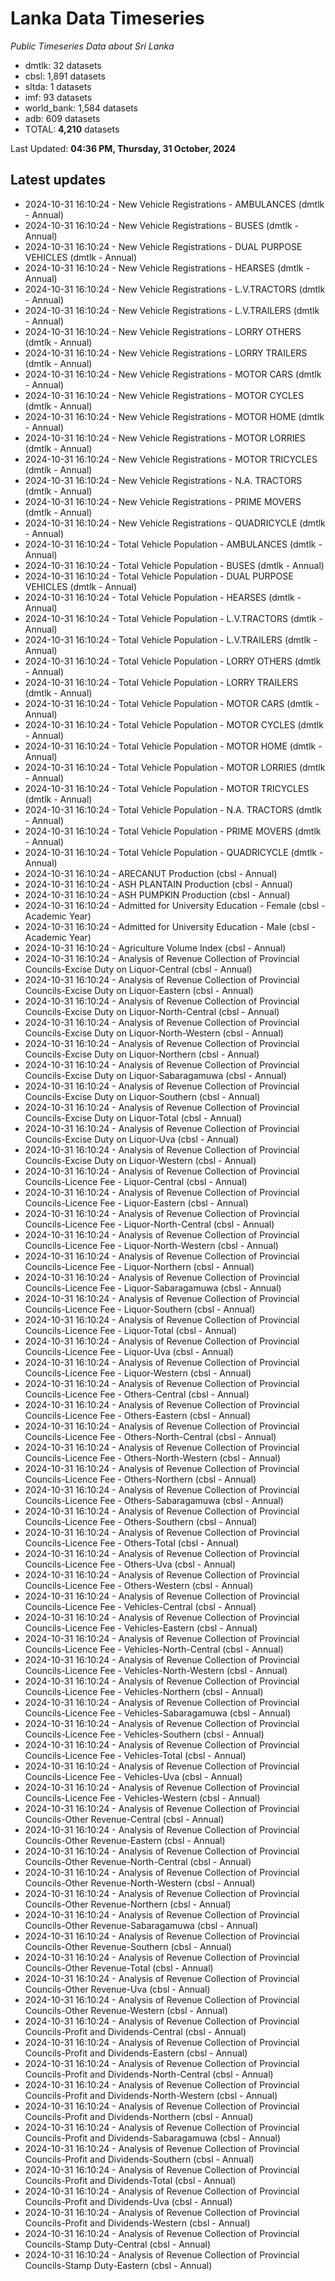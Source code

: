# Lanka Data Timeseries
*Public Timeseries Data about Sri Lanka*

* dmtlk: 32 datasets
* cbsl: 1,891 datasets
* sltda: 1 datasets
* imf: 93 datasets
* world_bank: 1,584 datasets
* adb: 609 datasets
* TOTAL: **4,210** datasets

Last Updated: **04:36 PM, Thursday, 31 October, 2024**

## Latest updates

* 2024-10-31 16:10:24 - New Vehicle Registrations - AMBULANCES (dmtlk - Annual)
* 2024-10-31 16:10:24 - New Vehicle Registrations - BUSES (dmtlk - Annual)
* 2024-10-31 16:10:24 - New Vehicle Registrations - DUAL PURPOSE VEHICLES (dmtlk - Annual)
* 2024-10-31 16:10:24 - New Vehicle Registrations - HEARSES (dmtlk - Annual)
* 2024-10-31 16:10:24 - New Vehicle Registrations - L.V.TRACTORS (dmtlk - Annual)
* 2024-10-31 16:10:24 - New Vehicle Registrations - L.V.TRAILERS (dmtlk - Annual)
* 2024-10-31 16:10:24 - New Vehicle Registrations - LORRY OTHERS (dmtlk - Annual)
* 2024-10-31 16:10:24 - New Vehicle Registrations - LORRY TRAILERS (dmtlk - Annual)
* 2024-10-31 16:10:24 - New Vehicle Registrations - MOTOR CARS (dmtlk - Annual)
* 2024-10-31 16:10:24 - New Vehicle Registrations - MOTOR CYCLES (dmtlk - Annual)
* 2024-10-31 16:10:24 - New Vehicle Registrations - MOTOR HOME (dmtlk - Annual)
* 2024-10-31 16:10:24 - New Vehicle Registrations - MOTOR LORRIES (dmtlk - Annual)
* 2024-10-31 16:10:24 - New Vehicle Registrations - MOTOR TRICYCLES (dmtlk - Annual)
* 2024-10-31 16:10:24 - New Vehicle Registrations - N.A. TRACTORS (dmtlk - Annual)
* 2024-10-31 16:10:24 - New Vehicle Registrations - PRIME MOVERS (dmtlk - Annual)
* 2024-10-31 16:10:24 - New Vehicle Registrations - QUADRICYCLE (dmtlk - Annual)
* 2024-10-31 16:10:24 - Total Vehicle Population - AMBULANCES (dmtlk - Annual)
* 2024-10-31 16:10:24 - Total Vehicle Population - BUSES (dmtlk - Annual)
* 2024-10-31 16:10:24 - Total Vehicle Population - DUAL PURPOSE VEHICLES (dmtlk - Annual)
* 2024-10-31 16:10:24 - Total Vehicle Population - HEARSES (dmtlk - Annual)
* 2024-10-31 16:10:24 - Total Vehicle Population - L.V.TRACTORS (dmtlk - Annual)
* 2024-10-31 16:10:24 - Total Vehicle Population - L.V.TRAILERS (dmtlk - Annual)
* 2024-10-31 16:10:24 - Total Vehicle Population - LORRY OTHERS (dmtlk - Annual)
* 2024-10-31 16:10:24 - Total Vehicle Population - LORRY TRAILERS (dmtlk - Annual)
* 2024-10-31 16:10:24 - Total Vehicle Population - MOTOR CARS (dmtlk - Annual)
* 2024-10-31 16:10:24 - Total Vehicle Population - MOTOR CYCLES (dmtlk - Annual)
* 2024-10-31 16:10:24 - Total Vehicle Population - MOTOR HOME (dmtlk - Annual)
* 2024-10-31 16:10:24 - Total Vehicle Population - MOTOR LORRIES (dmtlk - Annual)
* 2024-10-31 16:10:24 - Total Vehicle Population - MOTOR TRICYCLES (dmtlk - Annual)
* 2024-10-31 16:10:24 - Total Vehicle Population - N.A. TRACTORS (dmtlk - Annual)
* 2024-10-31 16:10:24 - Total Vehicle Population - PRIME MOVERS (dmtlk - Annual)
* 2024-10-31 16:10:24 - Total Vehicle Population - QUADRICYCLE (dmtlk - Annual)
* 2024-10-31 16:10:24 - ARECANUT Production (cbsl - Annual)
* 2024-10-31 16:10:24 - ASH PLANTAIN Production (cbsl - Annual)
* 2024-10-31 16:10:24 - ASH PUMPKIN Production (cbsl - Annual)
* 2024-10-31 16:10:24 - Admitted for University Education - Female (cbsl - Academic Year)
* 2024-10-31 16:10:24 - Admitted for University Education - Male (cbsl - Academic Year)
* 2024-10-31 16:10:24 - Agriculture Volume Index (cbsl - Annual)
* 2024-10-31 16:10:24 - Analysis of Revenue Collection of Provincial Councils-Excise Duty on Liquor-Central (cbsl - Annual)
* 2024-10-31 16:10:24 - Analysis of Revenue Collection of Provincial Councils-Excise Duty on Liquor-Eastern (cbsl - Annual)
* 2024-10-31 16:10:24 - Analysis of Revenue Collection of Provincial Councils-Excise Duty on Liquor-North-Central (cbsl - Annual)
* 2024-10-31 16:10:24 - Analysis of Revenue Collection of Provincial Councils-Excise Duty on Liquor-North-Western (cbsl - Annual)
* 2024-10-31 16:10:24 - Analysis of Revenue Collection of Provincial Councils-Excise Duty on Liquor-Northern (cbsl - Annual)
* 2024-10-31 16:10:24 - Analysis of Revenue Collection of Provincial Councils-Excise Duty on Liquor-Sabaragamuwa (cbsl - Annual)
* 2024-10-31 16:10:24 - Analysis of Revenue Collection of Provincial Councils-Excise Duty on Liquor-Southern (cbsl - Annual)
* 2024-10-31 16:10:24 - Analysis of Revenue Collection of Provincial Councils-Excise Duty on Liquor-Total (cbsl - Annual)
* 2024-10-31 16:10:24 - Analysis of Revenue Collection of Provincial Councils-Excise Duty on Liquor-Uva (cbsl - Annual)
* 2024-10-31 16:10:24 - Analysis of Revenue Collection of Provincial Councils-Excise Duty on Liquor-Western (cbsl - Annual)
* 2024-10-31 16:10:24 - Analysis of Revenue Collection of Provincial Councils-Licence Fee - Liquor-Central (cbsl - Annual)
* 2024-10-31 16:10:24 - Analysis of Revenue Collection of Provincial Councils-Licence Fee - Liquor-Eastern (cbsl - Annual)
* 2024-10-31 16:10:24 - Analysis of Revenue Collection of Provincial Councils-Licence Fee - Liquor-North-Central (cbsl - Annual)
* 2024-10-31 16:10:24 - Analysis of Revenue Collection of Provincial Councils-Licence Fee - Liquor-North-Western (cbsl - Annual)
* 2024-10-31 16:10:24 - Analysis of Revenue Collection of Provincial Councils-Licence Fee - Liquor-Northern (cbsl - Annual)
* 2024-10-31 16:10:24 - Analysis of Revenue Collection of Provincial Councils-Licence Fee - Liquor-Sabaragamuwa (cbsl - Annual)
* 2024-10-31 16:10:24 - Analysis of Revenue Collection of Provincial Councils-Licence Fee - Liquor-Southern (cbsl - Annual)
* 2024-10-31 16:10:24 - Analysis of Revenue Collection of Provincial Councils-Licence Fee - Liquor-Total (cbsl - Annual)
* 2024-10-31 16:10:24 - Analysis of Revenue Collection of Provincial Councils-Licence Fee - Liquor-Uva (cbsl - Annual)
* 2024-10-31 16:10:24 - Analysis of Revenue Collection of Provincial Councils-Licence Fee - Liquor-Western (cbsl - Annual)
* 2024-10-31 16:10:24 - Analysis of Revenue Collection of Provincial Councils-Licence Fee - Others-Central (cbsl - Annual)
* 2024-10-31 16:10:24 - Analysis of Revenue Collection of Provincial Councils-Licence Fee - Others-Eastern (cbsl - Annual)
* 2024-10-31 16:10:24 - Analysis of Revenue Collection of Provincial Councils-Licence Fee - Others-North-Central (cbsl - Annual)
* 2024-10-31 16:10:24 - Analysis of Revenue Collection of Provincial Councils-Licence Fee - Others-North-Western (cbsl - Annual)
* 2024-10-31 16:10:24 - Analysis of Revenue Collection of Provincial Councils-Licence Fee - Others-Northern (cbsl - Annual)
* 2024-10-31 16:10:24 - Analysis of Revenue Collection of Provincial Councils-Licence Fee - Others-Sabaragamuwa (cbsl - Annual)
* 2024-10-31 16:10:24 - Analysis of Revenue Collection of Provincial Councils-Licence Fee - Others-Southern (cbsl - Annual)
* 2024-10-31 16:10:24 - Analysis of Revenue Collection of Provincial Councils-Licence Fee - Others-Total (cbsl - Annual)
* 2024-10-31 16:10:24 - Analysis of Revenue Collection of Provincial Councils-Licence Fee - Others-Uva (cbsl - Annual)
* 2024-10-31 16:10:24 - Analysis of Revenue Collection of Provincial Councils-Licence Fee - Others-Western (cbsl - Annual)
* 2024-10-31 16:10:24 - Analysis of Revenue Collection of Provincial Councils-Licence Fee - Vehicles-Central (cbsl - Annual)
* 2024-10-31 16:10:24 - Analysis of Revenue Collection of Provincial Councils-Licence Fee - Vehicles-Eastern (cbsl - Annual)
* 2024-10-31 16:10:24 - Analysis of Revenue Collection of Provincial Councils-Licence Fee - Vehicles-North-Central (cbsl - Annual)
* 2024-10-31 16:10:24 - Analysis of Revenue Collection of Provincial Councils-Licence Fee - Vehicles-North-Western (cbsl - Annual)
* 2024-10-31 16:10:24 - Analysis of Revenue Collection of Provincial Councils-Licence Fee - Vehicles-Northern (cbsl - Annual)
* 2024-10-31 16:10:24 - Analysis of Revenue Collection of Provincial Councils-Licence Fee - Vehicles-Sabaragamuwa (cbsl - Annual)
* 2024-10-31 16:10:24 - Analysis of Revenue Collection of Provincial Councils-Licence Fee - Vehicles-Southern (cbsl - Annual)
* 2024-10-31 16:10:24 - Analysis of Revenue Collection of Provincial Councils-Licence Fee - Vehicles-Total (cbsl - Annual)
* 2024-10-31 16:10:24 - Analysis of Revenue Collection of Provincial Councils-Licence Fee - Vehicles-Uva (cbsl - Annual)
* 2024-10-31 16:10:24 - Analysis of Revenue Collection of Provincial Councils-Licence Fee - Vehicles-Western (cbsl - Annual)
* 2024-10-31 16:10:24 - Analysis of Revenue Collection of Provincial Councils-Other Revenue-Central (cbsl - Annual)
* 2024-10-31 16:10:24 - Analysis of Revenue Collection of Provincial Councils-Other Revenue-Eastern (cbsl - Annual)
* 2024-10-31 16:10:24 - Analysis of Revenue Collection of Provincial Councils-Other Revenue-North-Central (cbsl - Annual)
* 2024-10-31 16:10:24 - Analysis of Revenue Collection of Provincial Councils-Other Revenue-North-Western (cbsl - Annual)
* 2024-10-31 16:10:24 - Analysis of Revenue Collection of Provincial Councils-Other Revenue-Northern (cbsl - Annual)
* 2024-10-31 16:10:24 - Analysis of Revenue Collection of Provincial Councils-Other Revenue-Sabaragamuwa (cbsl - Annual)
* 2024-10-31 16:10:24 - Analysis of Revenue Collection of Provincial Councils-Other Revenue-Southern (cbsl - Annual)
* 2024-10-31 16:10:24 - Analysis of Revenue Collection of Provincial Councils-Other Revenue-Total (cbsl - Annual)
* 2024-10-31 16:10:24 - Analysis of Revenue Collection of Provincial Councils-Other Revenue-Uva (cbsl - Annual)
* 2024-10-31 16:10:24 - Analysis of Revenue Collection of Provincial Councils-Other Revenue-Western (cbsl - Annual)
* 2024-10-31 16:10:24 - Analysis of Revenue Collection of Provincial Councils-Profit and Dividends-Central (cbsl - Annual)
* 2024-10-31 16:10:24 - Analysis of Revenue Collection of Provincial Councils-Profit and Dividends-Eastern (cbsl - Annual)
* 2024-10-31 16:10:24 - Analysis of Revenue Collection of Provincial Councils-Profit and Dividends-North-Central (cbsl - Annual)
* 2024-10-31 16:10:24 - Analysis of Revenue Collection of Provincial Councils-Profit and Dividends-North-Western (cbsl - Annual)
* 2024-10-31 16:10:24 - Analysis of Revenue Collection of Provincial Councils-Profit and Dividends-Northern (cbsl - Annual)
* 2024-10-31 16:10:24 - Analysis of Revenue Collection of Provincial Councils-Profit and Dividends-Sabaragamuwa (cbsl - Annual)
* 2024-10-31 16:10:24 - Analysis of Revenue Collection of Provincial Councils-Profit and Dividends-Southern (cbsl - Annual)
* 2024-10-31 16:10:24 - Analysis of Revenue Collection of Provincial Councils-Profit and Dividends-Total (cbsl - Annual)
* 2024-10-31 16:10:24 - Analysis of Revenue Collection of Provincial Councils-Profit and Dividends-Uva (cbsl - Annual)
* 2024-10-31 16:10:24 - Analysis of Revenue Collection of Provincial Councils-Profit and Dividends-Western (cbsl - Annual)
* 2024-10-31 16:10:24 - Analysis of Revenue Collection of Provincial Councils-Stamp Duty-Central (cbsl - Annual)
* 2024-10-31 16:10:24 - Analysis of Revenue Collection of Provincial Councils-Stamp Duty-Eastern (cbsl - Annual)